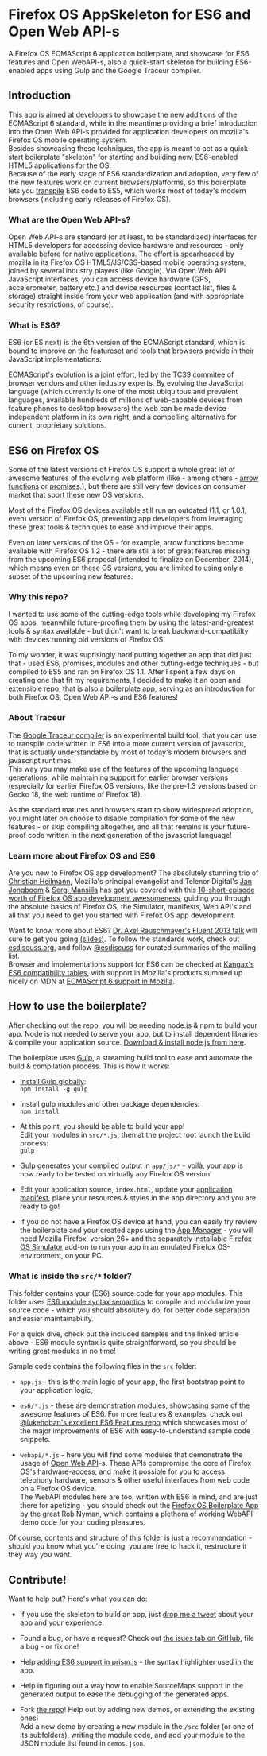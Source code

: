 Firefox OS AppSkeleton for ES6 and Open Web API-s
=================================================

A Firefox OS ECMAScript 6 application boilerplate, and showcase for ES6 features and
Open WebAPI-s, also a quick-start skeleton for building ES6-enabled apps using Gulp
and the Google Traceur compiler.



## Introduction

This app is aimed at developers to showcase the new additions of the ECMAScript 6 standard,
while in the meantime providing a brief introduction into the Open Web API-s provided for
application developers on mozilla's Firefox OS mobile operating system.  
Besides showcasing these techniques, the app is meant to act as a quick-start boilerplate
"skeleton" for starting and building new, ES6-enabled HTML5 applications for the OS.  
Because of the early stage of ES6 standardization and adoption, very few of the new features
work on current browsers/platforms, so this boilerplate lets you
[transpile](http://www.stevefenton.co.uk/Content/Blog/Date/201211/Blog/Compiling-Vs-Transpiling/)
ES6 code to ES5, which works most of today's modern browsers (including early releases of
Firefox OS).

### What are the Open Web API-s?

Open Web API-s are standard (or at least, to be standardized) interfaces for HTML5 developers
for accessing device hardware and resources - only available before for native applications.
The effort is spearheaded by mozilla in its Firefox OS HTML5/JS/CSS-based mobile operating system,
joined by several industry players (like Google). Via Open Web API JavaScript interfaces, you
can access device hardware (GPS, accelerometer, battery etc.) and device resources (contact list,
files & storage) straight inside from your web application (and with appropriate security restrictions,
of course).

### What is ES6?

ES6 (or ES.next) is the 6th version of the ECMAScript standard, which is bound to improve
on the featureset and tools that browsers provide in their JavaScript implementations.

ECMAScript's evolution is a joint effort, led by the TC39 commitee of browser vendors
and other industry experts. By evolving the JavaScript language (which currently is one of
the most ubiquitous and prevalent languages, available hundreds of millions of web-capable
devices from feature phones to desktop browsers) the web can be made device-independent
platform in its own right, and a compelling alternative for current, proprietary solutions.



## ES6 on Firefox OS

Some of the latest versions of Firefox OS support a whole great lot of awesome features
of the evolving web platform (like - among others -
[arrow functions](https://developer.mozilla.org/en-US/docs/Web/JavaScript/Reference/arrow_functions) or
[promises](https://developer.mozilla.org/en-US/docs/Web/JavaScript/Reference/Global_Objects/Promise).),
but there are still very few devices on consumer market that sport these new OS versions.

Most of the Firefox OS devices available still run an outdated (1.1, or 1.0.1, even) version
of Firefox OS, preventing app developers from leveraging these great tools & techniques
to ease and improve their apps.

Even on later versions of the OS - for example, arrow functions become available with Firefox OS 1.2 -
there are still a lot of great features missing from the upcoming ES6 proposal (intended to finalize
on December, 2014), which means even on these OS versions, you are limited to using only a
subset of the upcoming new features.

### Why this repo?

I wanted to use some of the cutting-edge tools while developing my Firefox OS apps, meanwhile
future-proofing them by using the latest-and-greatest tools & syntax available - but didn't
want to break backward-compatibilty with devices running old versions of Firefox OS.

To my wonder, it was suprisingly hard putting together an app that did just that - used ES6,
promises, modules and other cutting-edge techniques - but compiled to ES5 and ran on Firefox OS
1.1. After I spent a few days on creating one that fit my requirements, I decided to make it
an open and extensible repo, that is also a boilerplate app, serving as an introduction for both
Firefox OS, Open Web API-s and ES6 features!

### About Traceur

The [Google Traceur compiler](https://github.com/google/traceur-compiler) is an experimental
build tool, that you can use to transpile code written in ES6 into a more current version of
javascript, that is actually understandable by most of today's modern browsers and javascript
runtimes.  
This way you may make use of the features of the upcoming language generations, while
maintaining support for earlier browser versions (especially for earlier Firefox OS versions,
like the pre-1.3 versions based on Gecko 18, the web runtime of Firefox 18).

As the standard matures and browsers start to show widespread adoption, you might later on
choose to disable compilation for some of the new features - or skip compiling altogether,
and all that remains is your future-proof code written in the next generation of the
javascript language!

### Learn more about Firefox OS and ES6

Are you new to Firefox OS app development? The absolutely stunning trio of [Christian Heilmann](https://twitter.com/codepo8),
Mozilla's principal evangelist and Telenor Digital's [Jan Jongboom](https://twitter.com/janjongboom) &
[Sergi Mansilla](https://twitter.com/sergimansilla) has got you covered with this
[10-short-episode worth of Firefox OS app development awesomeness](https://hacks.mozilla.org/2014/03/app-basics-for-firefoxos/),
guiding you through the absolute basics of Firefox OS, the Simulator, manifests, Web API's and all
that you need to get you started with Firefox OS app development.

Want to know more about ES6? [Dr. Axel Rauschmayer's Fluent 2013 talk](http://vimeo.com/68716827)
will sure to get you going [(slides)](http://cdn.oreillystatic.com/en/assets/1/event/93/An%20Overview%20of%20ECMAScript%206%20Presentation.pdf).
To follow the standards work, check out [esdiscuss.org](http://esdiscuss.org/), and follow
[@esdiscuss](http://twitter.com/esdiscuss) for curated summaries of the mailing list.  
Browser and implementations support for ES6 can be checked at
[Kangax's ES6 compatibility tables](http://kangax.github.io/es5-compat-table/es6/), with
support in Mozilla's products summed up nicely on MDN at
[ECMAScript 6 support in Mozilla](https://developer.mozilla.org/en-US/docs/Web/JavaScript/ECMAScript_6_support_in_Mozilla).




## How to use the boilerplate?

After checking out the repo, you will be needing node.js & npm to build your app.
Node is not needed to serve your app, but to install dependent libraries & compile
your application source. [Download & install node.js from here](http://nodejs.org/download/).

The boilerplate uses [Gulp](http://gulpjs.com/), a streaming build tool to ease and automate
the build & compilation process. This is how it works:

* [Install Gulp globally](https://github.com/gulpjs/gulp/blob/master/docs/getting-started.md#1-install-gulp-globally):  
  `npm install -g gulp`

* Install gulp modules and other package dependencies:  
  `npm install`

* At this point, you should be able to build your app!  
  Edit your modules in `src/*.js`, then at the project root launch the build process:    
  `gulp`

* Gulp generates your compiled output in `app/js/*` - voilà,‎ your app is now ready to be
  tested on virtually any Firefox OS version!

* Edit your application source, `index.html`, update your
  [application manifest](https://developer.mozilla.org/en-US/Apps/Build/Manifest),
  place your resources & styles in the app directory and you are ready to go!

* If you do not have a Firefox OS device at hand, you can easily try review the boilerplate
  and your created apps using the
  [App Manager](https://developer.mozilla.org/en-US/Firefox_OS/Using_the_App_Manager) -
  you will need Mozilla Firefox, version 26+ and the separately installable
  [Firefox OS Simulator](https://ftp.mozilla.org/pub/mozilla.org/labs/fxos-simulator/)
  add-on to run your app in an emulated Firefox OS-environment, on your PC.
  

### What is inside the `src/*` folder?

This folder contains your (ES6) source code for your app modules. This folder uses
[ES6 module syntax semantics](http://www.2ality.com/2013/07/es6-modules.html) to compile
and modularize your source code - which you should absolutely do, for better code
separation and easier maintainability.

For a quick dive, check out the included samples and the linked article above - ES6 module
syntax is quite straightforward, so you should be writing great modules in no time!

Sample code contains the following files in the `src` folder:

* `app.js` - this is the main logic of your app, the first bootstrap point to your application logic,

* `es6/*.js` - these are demonstration modules, showcasing some of the awesome features of ES6. For
more features & examples, check out [@lukehoban's excellent ES6 Features repo](http://git.io/es6features)
which showcases most of the major improvements of ES6 with easy-to-understand sample code snippets.

* `webapi/*.js` - here you will find some modules that demonstrate the usage of
[Open Web API](https://developer.mozilla.org/en-US/docs/Web/API)-s. These APIs compromise the core
of Firefox OS's hardware-access, and make it possible for you to access telephony hardware, sensors
& other useful interfaces from web code on a Firefox OS device.  
The WebAPI modules here are too, written with ES6 in mind, and are just there for apetizing - you
should check out the [Firefox OS Boilerplate App](https://github.com/robnyman/Firefox-OS-Boilerplate-App)
by the great Rob Nyman, which contains a plethora of working WebAPI demo code for your coding pleasures.

Of course, contents and structure of this folder is just a recommendation - should you know what
you're doing, you are free to hack it, restructure it they way you want.



## Contribute!

Want to help out? Here's what you can do:

* If you use the skeleton to build an app, just [drop me a tweet](https://twitter.com/slsoftworks)
  about your app and your experience.

* Found a bug, or have a request? Check out [the isues tab on GitHub](https://github.com/flaki/es6boilerplate/issues),
  file a bug - or fix one!

* Help [adding ES6 support in prism.js](https://github.com/LeaVerou/prism/issues/111) -
  the syntax highlighter used in the app.

* Help in figuring out a way how to enable SourceMaps support in the generated output to ease
  the debugging of the generated apps.

* Fork [the repo](https://github.com/flaki/es6boilerplate)! Help out by adding new demos,
  or extending the existing ones!  
  Add a new demo by creating a new module in the `/src` folder (or one of its subfolders), writing
  the module code, and add your module to the JSON module list found in `demos.json`. 
